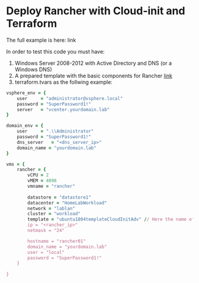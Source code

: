 # Deploy Rancher with Cloud-init and Terraform

The full example is here: link

In order to test this code you must have:
1. Windows Server 2008-2012 with Active Directory and DNS (or a Windows DNS)
2. A prepared template with the basic components for Rancher [link](./../template-prep-adv)
3. terraform.tvars as the follwing example:
   
```ruby
vsphere_env = {
    user     = "administrator@vsphere.local"
    password = "SuperPassword1!"
    server   = "vcenter.yourdomain.lab"
}

domain_env = {
    user     = ".\\Administrator"
    password = "SuperPassword1!"
    dns_server   = "<dns_server_ip>"
    domain_name = "yourdomain.lab"
}

vms = {
    rancher = {
        vCPU = 2
        vMEM = 4096
        vmname = "rancher"
        
        datastore = "datastore1"
        datacenter = "HomeLabWorkload"
        network = "lablan"
        cluster = "workload"
        template = "ubuntu1804templateCloudInitAdv" // Here the name of template built template-pre-adv
        ip = "<rancher_ip>"
        netmask = "24" 

        hostname = "rancher01"
        domain_name = "yourdomain.lab"
        user = "local"
        password = "SuperPassword1!"
    }
   
}
```

